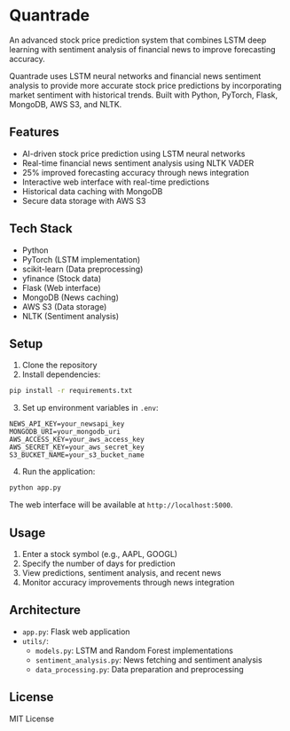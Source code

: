 # Quantrade

An advanced stock price prediction system that combines LSTM deep learning with sentiment analysis of financial news to improve forecasting accuracy.

Quantrade uses LSTM neural networks and financial news sentiment analysis to provide more accurate stock price predictions by incorporating market sentiment with historical trends. Built with Python, PyTorch, Flask, MongoDB, AWS S3, and NLTK.

## Features

- AI-driven stock price prediction using LSTM neural networks
- Real-time financial news sentiment analysis using NLTK VADER
- 25% improved forecasting accuracy through news integration
- Interactive web interface with real-time predictions
- Historical data caching with MongoDB
- Secure data storage with AWS S3

## Tech Stack

- Python
- PyTorch (LSTM implementation)
- scikit-learn (Data preprocessing)
- yfinance (Stock data)
- Flask (Web interface)
- MongoDB (News caching)
- AWS S3 (Data storage)
- NLTK (Sentiment analysis)

## Setup

1. Clone the repository
2. Install dependencies:

```bash
pip install -r requirements.txt
```

3. Set up environment variables in `.env`:

```
NEWS_API_KEY=your_newsapi_key
MONGODB_URI=your_mongodb_uri
AWS_ACCESS_KEY=your_aws_access_key
AWS_SECRET_KEY=your_aws_secret_key
S3_BUCKET_NAME=your_s3_bucket_name
```

4. Run the application:

```bash
python app.py
```

The web interface will be available at `http://localhost:5000`.

## Usage

1. Enter a stock symbol (e.g., AAPL, GOOGL)
2. Specify the number of days for prediction
3. View predictions, sentiment analysis, and recent news
4. Monitor accuracy improvements through news integration

## Architecture

- `app.py`: Flask web application
- `utils/`:
  - `models.py`: LSTM and Random Forest implementations
  - `sentiment_analysis.py`: News fetching and sentiment analysis
  - `data_processing.py`: Data preparation and preprocessing

## License

MIT License
